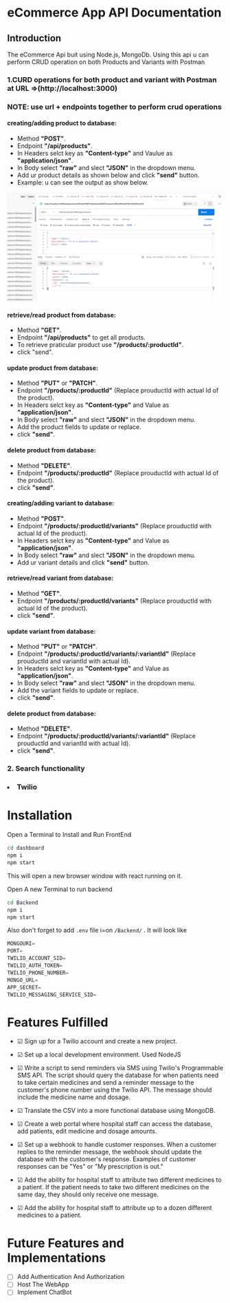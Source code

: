 # eCommerce App API Documentation
## Introduction
The eCommerce Api buit using Node.js, MongoDb. Using this api u can perform CRUD operation on both Products and Variants with Postman 

### 1.CURD operations for both product and variant with Postman at URL =>(http://localhost:3000)
### NOTE: use url + endpoints together to perform crud operations
#### creating/adding product to database:
* Method **"POST"**.
* Endpoint **"/api/products"**.
* In Headers selct key as **"Content-type"** and   Vaulue as **"application/json"**.
* In Body select **"raw"** and slect **"JSON"** in the dropdown menu.
* Add ur product details as shown below and click **"send"** button.
* Example: u can see the output as show below.
  

![createing product](screenshots/AddProduct.png)

#### retrieve/read product from database:
* Method **"GET"**.
* Endpoint **"/api/products"** to get all products.
* To retrieve praticular product use **"/products/:productId"**.
* click "send".

#### update product from database:
* Method **"PUT"** or **"PATCH"**.
* Endpoint **"/products/:productId"** (Replace prouductId with actual Id of the product).
* In Headers selct key as **"Content-type"** and   Value as **"application/json"**.
* In Body select **"raw"** and slect **"JSON"** in the dropdown menu.
* Add the product fields to update or replace.
* click **"send"**.

#### delete product from database:
* Method **"DELETE"**.
* Endpoint **"/products/:productId"** (Replace prouductId with actual Id of the product).
* click **"send"**.

#### creating/adding variant to database:
* Method **"POST"**.
* Endpoint **"/products/:productId/variants"** (Replace prouductId with actual Id of the product).
* In Headers selct key as **"Content-type"** and   Value as **"application/json"**.
* In Body select **"raw"** and slect **"JSON"** in the dropdown menu.
* Add ur variant details and click **"send"** button.

#### retrieve/read variant from database:
* Method **"GET"**.
* Endpoint **"/products/:productId/variants"** (Replace prouductId with actual Id of the product).
* click **"send"**.


#### update variant from database:
* Method **"PUT"** or **"PATCH"**.
* Endpoint **"/products/:productId/variants/:variantId"** (Replace prouductId and variantId with actual Id).
* In Headers selct key as **"Content-type"** and   Value as **"application/json"**.
* In Body select **"raw"** and slect **"JSON"** in the dropdown menu.
* Add the variant fields to update or replace.
* click **"send"**.

#### delete product from database:
* Method **"DELETE"**.
* Endpoint **"/products/:productId/variants/:variantId"** (Replace prouductId and variantId with actual Id).
* click **"send"**.


### 2. Search functionality
### <li>Twilio</li>

# Installation 

Open a Terminal to Install and Run FrontEnd

```bash
cd dashboard
npm i
npm start
```

This will open a new browser window with react running on it.

Open A new Terminal to run backend

```bash
cd Backend
npm i
npm start
```

Also don't forget to add ```.env``` file i=on ```/Backend/``` . It will look like 

```js
MONGOURI=
PORT=
TWILIO_ACCOUNT_SID=
TWILIO_AUTH_TOKEN=
TWILIO_PHONE_NUMBER=
MONGO_URL=
APP_SECRET=
TWILIO_MESSAGING_SERVICE_SID=
```



# Features Fulfilled

- &#9745; Sign up for a Twilio account and create a new project.

- &#9745; Set up a local development environment. Used NodeJS

- &#9745; Write a script to send reminders via SMS using Twilio's Programmable SMS API. The script should query the database for when patients need to take certain medicines and send a reminder message to the customer's phone number using the Twilio API. The message should include the medicine name and dosage.

- &#9745; Translate the CSV into a more functional database using MongoDB. 

- &#9745; Create a web portal where hospital staff can access the database, add patients, edit medicine and dosage amounts.

- &#9745; Set up a webhook to handle customer responses. When a customer replies to the reminder message, the webhook should update the database with the customer's response. Examples of customer responses can be "Yes" or "My prescription is out."

- &#9745; Add the ability for hospital staff to attribute two different medicines to a patient. If the patient needs to take two different medicines on the same day, they should only receive one message.

- &#9745; Add the ability for hospital staff to attribute up to a dozen different medicines to a patient.

# Future Features and Implementations

- &#9744;  Add Authentication And Authorization 
- &#9744;  Host The WebApp
- &#9744;  Implement ChatBot
